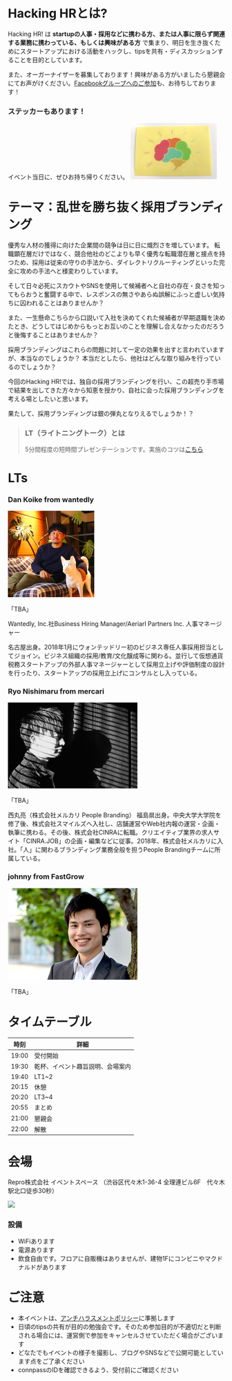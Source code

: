 # Hacking HRとは?

Hacking HR! は **startupの人事・採用などに携わる方、または人事に限らず関連する業務に携わっている、もしくは興味がある方** で集まり、明日を生き抜くためにスタートアップにおける活動をハックし、tipsを共有・ディスカッションすることを目的としています。

また、オーガーナイザーを募集しております！興味がある方がいましたら懇親会にてお声がけください。[Facebookグループへのご参加](https://www.facebook.com/groups/2084888991577412/)も、お待ちしております！

### ステッカーもあります！

イベント当日に、ぜひお持ち帰りください。
![](https://github.com/hacking-hr/hacking-hr/blob/master/meetups/7/stecker.jpg?raw=true)

# テーマ：乱世を勝ち抜く採用ブランディング

優秀な人材の獲得に向けた企業間の競争は日に日に熾烈さを増しています。
転職顕在層だけではなく、競合他社のどこよりも早く優秀な転職潜在層と接点を持つため、採用は従来の守りの手法から、ダイレクトリクルーティングといった完全に攻めの手法へと様変わりしています。

そして日々必死にスカウトやSNSを使用して候補者へと自社の存在・良さを知ってもらおうと奮闘する中で、レスポンスの無さやあらぬ誤解にふっと虚しい気持ちに囚われることはありませんか？

また、一生懸命こちらから口説いて入社を決めてくれた候補者が早期退職を決めたとき、どうしてはじめからもっとお互いのことを理解し合えなかったのだろうと後悔することはありませんか？

採用ブランディングはこれらの問題に対して一定の効果を出すと言われていますが、本当なのでしょうか？
本当だとしたら、他社はどんな取り組みを行っているのでしょうか？

今回のHacking HR!では、独自の採用ブランディングを行い、この超売り手市場で結果を出してきた方々から知恵を授かり、自社に会った採用ブランディングを考える場としたいと思います。

果たして、採用ブランディングは銀の弾丸となりえるでしょうか！？


> ### LT（ライトニングトーク）とは
> 5分間程度の短時間プレゼンテーションです。実施のコツは[こちら](http://develtips.com/etc/239)

# LTs

### Dan Koike from wantedly
![](https://github.com/hacking-hr/hacking-hr/blob/master/meetups/7/koike.png?raw=true)

「TBA」

Wantedly, Inc.社Business Hiring Manager/Aeriarl Partners Inc. 人事マネージャー

名古屋出身。2018年1月にウォンテッドリー初のビジネス専任人事採用担当としてジョイン。ビジネス組織の採用/教育/文化醸成等に関わる。並行して仮想通貨税務スタートアップの外部人事マネージャーとして採用立上げや評価制度の設計を行ったり、スタートアップの採用立上げにコンサルとし入っている。

### Ryo Nishimaru from mercari
![](https://github.com/hacking-hr/hacking-hr/blob/master/meetups/7/nishimaru.png?raw=true)

「TBA」

西丸亮（株式会社メルカリ People Branding）
福島県出身。中央大学大学院を修了後、株式会社スマイルズへ入社し、店舗運営やWeb社内報の運営・企画・執筆に携わる。その後、株式会社CINRAに転職。クリエイティブ業界の求人サイト「CINRA.JOB」の企画・編集などに従事。2018年、株式会社メルカリに入社。「人」に関わるブランディング業務全般を担うPeople Brandingチームに所属している。

### johnny from FastGrow
![](https://github.com/hacking-hr/hacking-hr/blob/master/meetups/7/johnny.png?raw=true)

「TBA」


# タイムテーブル

時刻 | 詳細
--- | ---
19:00 | 受付開始
19:30 | 乾杯、イベント趣旨説明、会場案内
19:40 | LT1~2
20:15 | 休憩
20:20 | LT3~4
20:55 | まとめ
21:00 | 懇親会
22:00 | 解散

# 会場

Repro株式会社 イベントスペース （渋谷区代々木1-36-4 全理連ビル6F　代々木駅北口徒歩30秒）

![](https://img.esa.io/uploads/production/attachments/2285/2018/07/26/21575/1e37e577-377a-4c99-88d0-a84accdce5be.jpg)

### 設備

- WiFiあります
- 電源あります
- 飲食自由です。フロアに自販機はありませんが、建物1Fにコンビニやマクドナルドがあります

# ご注意

- 本イベントは、[アンチハラスメントポリシー](http://25.ruby.or.jp/coc.ja.html)に準拠します
- 日頃のtipsの共有が目的の勉強会です。そのため参加目的が不適切だと判断される場合には、運営側で参加をキャンセルさせていただく場合がございます
- どなたでもイベントの様子を撮影し、ブログやSNSなどで公開可能としています点をご了承ください
- connpassのIDを確認できるよう、受付前にご確認ください

